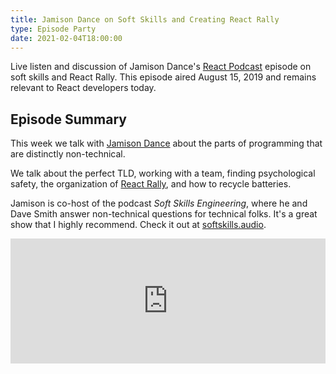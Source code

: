 ```yaml
---
title: Jamison Dance on Soft Skills and Creating React Rally
type: Episode Party
date: 2021-02-04T18:00:00
---
```


Live listen and discussion of Jamison Dance's [React Podcast](https://reactpodcast.com) episode on soft skills and React Rally. This episode aired August 15, 2019 and remains relevant to React developers today.

## Episode Summary

This week we talk with [Jamison Dance](https://jamison.dance/) about the parts of programming that are distinctly non-technical.

We talk about the perfect TLD, working with a team, finding psychological safety, the organization of [React Rally](https://reactrally.com/), and how to recycle batteries.

Jamison is co-host of the podcast _Soft Skills Engineering_, where he and Dave Smith answer non-technical questions for technical folks. It's a great show that I highly recommend. Check it out at [softskills.audio](https://softskills.audio/).

<iframe height="200px" width="100%" frameborder="no" scrolling="no" seamless src="https://player.simplecast.com/fd975021-9ea6-4866-9832-b09db150b810?dark=false"></iframe>
